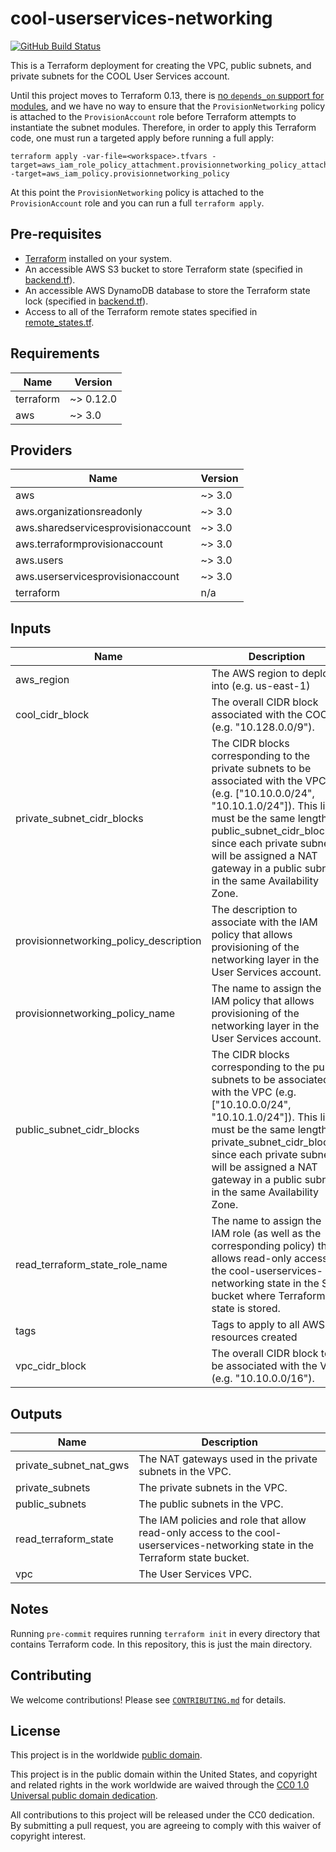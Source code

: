 # cool-userservices-networking #

[![GitHub Build Status](https://github.com/cisagov/cool-userservices-networking/workflows/build/badge.svg)](https://github.com/cisagov/cool-userservices-networking/actions)

This is a Terraform deployment for creating the VPC, public subnets,
and private subnets for the COOL User Services account.

Until this project moves to Terraform 0.13, there is [no `depends_on`
support for modules](https://github.com/hashicorp/terraform/issues/17101),
and we have no way to ensure that the `ProvisionNetworking` policy is attached
to the `ProvisionAccount` role before Terraform attempts to instantiate
the subnet modules.  Therefore, in order to apply this Terraform code,
one must run a targeted apply before running a full apply:

```console
terraform apply -var-file=<workspace>.tfvars -target=aws_iam_role_policy_attachment.provisionnetworking_policy_attachment -target=aws_iam_policy.provisionnetworking_policy
```

At this point the `ProvisionNetworking` policy is attached to the
`ProvisionAccount` role and you can run a full `terraform apply`.

## Pre-requisites ##

- [Terraform](https://www.terraform.io/) installed on your system.
- An accessible AWS S3 bucket to store Terraform state
  (specified in [backend.tf](backend.tf)).
- An accessible AWS DynamoDB database to store the Terraform state lock
  (specified in [backend.tf](backend.tf)).
- Access to all of the Terraform remote states specified in
  [remote_states.tf](remote_states.tf).

## Requirements ##

| Name | Version |
|------|---------|
| terraform | ~> 0.12.0 |
| aws | ~> 3.0 |

## Providers ##

| Name | Version |
|------|---------|
| aws | ~> 3.0 |
| aws.organizationsreadonly | ~> 3.0 |
| aws.sharedservicesprovisionaccount | ~> 3.0 |
| aws.terraformprovisionaccount | ~> 3.0 |
| aws.users | ~> 3.0 |
| aws.userservicesprovisionaccount | ~> 3.0 |
| terraform | n/a |

## Inputs ##

| Name | Description | Type | Default | Required |
|------|-------------|------|---------|:--------:|
| aws_region | The AWS region to deploy into (e.g. us-east-1) | `string` | `us-east-1` | no |
| cool_cidr_block | The overall CIDR block associated with the COOL (e.g. "10.128.0.0/9"). | `string` | n/a | yes |
| private_subnet_cidr_blocks | The CIDR blocks corresponding to the private subnets to be associated with the VPC (e.g. ["10.10.0.0/24", "10.10.1.0/24"]).  This list must be the same length as public_subnet_cidr_blocks, since each private subnet will be assigned a NAT gateway in a public subnet in the same Availability Zone. | `list(string)` | n/a | yes |
| provisionnetworking_policy_description | The description to associate with the IAM policy that allows provisioning of the networking layer in the User Services account. | `string` | `Allows provisioning of the networking layer in the User Services account.` | no |
| provisionnetworking_policy_name | The name to assign the IAM policy that allows provisioning of the networking layer in the User Services account. | `string` | `ProvisionNetworking` | no |
| public_subnet_cidr_blocks | The CIDR blocks corresponding to the public subnets to be associated with the VPC (e.g. ["10.10.0.0/24", "10.10.1.0/24"]).  This list must be the same length as private_subnet_cidr_blocks, since each private subnet will be assigned a NAT gateway in a public subnet in the same Availability Zone. | `list(string)` | n/a | yes |
| read_terraform_state_role_name | The name to assign the IAM role (as well as the corresponding policy) that allows read-only access to the cool-userservices-networking state in the S3 bucket where Terraform state is stored. | `string` | `ReadUserServicesNetworkingTerraformState` | no |
| tags | Tags to apply to all AWS resources created | `map(string)` | `{}` | no |
| vpc_cidr_block | The overall CIDR block to be associated with the VPC (e.g. "10.10.0.0/16"). | `string` | n/a | yes |

## Outputs ##

| Name | Description |
|------|-------------|
| private_subnet_nat_gws | The NAT gateways used in the private subnets in the VPC. |
| private_subnets | The private subnets in the VPC. |
| public_subnets | The public subnets in the VPC. |
| read_terraform_state | The IAM policies and role that allow read-only access to the cool-userservices-networking state in the Terraform state bucket. |
| vpc | The User Services VPC. |

## Notes ##

Running `pre-commit` requires running `terraform init` in every directory that
contains Terraform code. In this repository, this is just the main directory.

## Contributing ##

We welcome contributions!  Please see [`CONTRIBUTING.md`](CONTRIBUTING.md) for
details.

## License ##

This project is in the worldwide [public domain](LICENSE).

This project is in the public domain within the United States, and
copyright and related rights in the work worldwide are waived through
the [CC0 1.0 Universal public domain
dedication](https://creativecommons.org/publicdomain/zero/1.0/).

All contributions to this project will be released under the CC0
dedication. By submitting a pull request, you are agreeing to comply
with this waiver of copyright interest.
